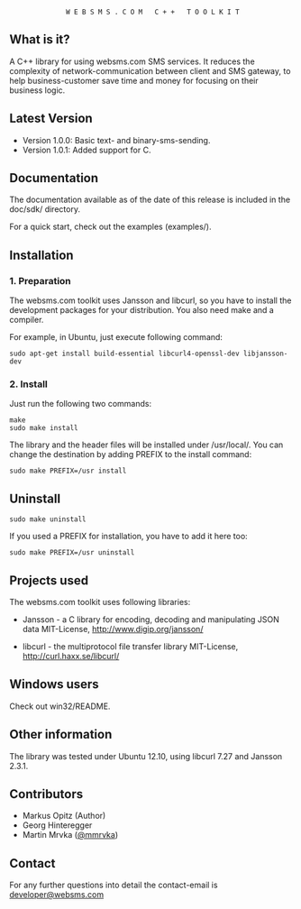 

                  W E B S M S . C O M   C + +   T O O L K I T


What is it?
-----------

  A C++ library for using websms.com SMS services. It reduces the complexity of
  network-communication between client and SMS gateway, to help
  business-customer save time and money for focusing on their business logic.

Latest Version
------------------

  * Version 1.0.0: Basic text- and binary-sms-sending.
  * Version 1.0.1: Added support for C.

Documentation
-------------

  The documentation available as of the date of this release is included in the
  doc/sdk/ directory.
  
  For a quick start, check out the examples (examples/).

Installation
------------

   ### 1. Preparation

   The websms.com toolkit uses Jansson and libcurl, so you have to install the
   development packages for your distribution. You also need make and a compiler.

   For example, in Ubuntu, just execute following command:

    sudo apt-get install build-essential libcurl4-openssl-dev libjansson-dev

   ### 2. Install

   Just run the following two commands:

    make
    sudo make install

   The library and the header files will be installed under /usr/local/. You can
   change the destination by adding PREFIX to the install command:

    sudo make PREFIX=/usr install

Uninstall
---------

    sudo make uninstall

  If you used a PREFIX for installation, you have to add it here too:

    sudo make PREFIX=/usr uninstall


Projects used
-------------

  The websms.com toolkit uses following libraries:

  * Jansson - a C library for encoding, decoding and manipulating JSON data
    MIT-License, http://www.digip.org/jansson/

  * libcurl - the multiprotocol file transfer library
    MIT-License, http://curl.haxx.se/libcurl/

Windows users
-------------

  Check out win32/README.

Other information
-----------------

  The library was tested under Ubuntu 12.10, using libcurl 7.27 and
  Jansson 2.3.1.

Contributors
------------

* Markus Opitz (Author)
* Georg Hinteregger
* Martin Mrvka ([@mmrvka](https://github.com/mmrvka))
	

Contact
-------
  For any further questions into detail the contact-email is developer@websms.com
